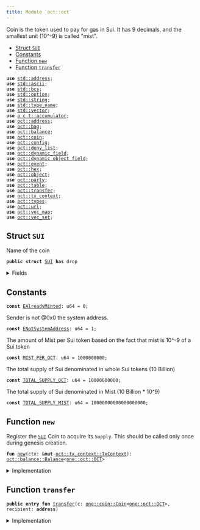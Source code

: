 ```yaml
---
title: Module `oct::oct`
---
```


Coin<OCT> is the token used to pay for gas in Sui.
It has 9 decimals, and the smallest unit (10^-9) is called "mist".


-  [Struct `SUI`](#sui_sui_SUI)
-  [Constants](#@Constants_0)
-  [Function `new`](#sui_sui_new)
-  [Function `transfer`](#sui_sui_transfer)


<pre><code><b>use</b> <a href="../std/address.md#std_address">std::address</a>;
<b>use</b> <a href="../std/ascii.md#std_ascii">std::ascii</a>;
<b>use</b> <a href="../std/bcs.md#std_bcs">std::bcs</a>;
<b>use</b> <a href="../std/option.md#std_option">std::option</a>;
<b>use</b> <a href="../std/string.md#std_string">std::string</a>;
<b>use</b> <a href="../std/type_name.md#std_type_name">std::type_name</a>;
<b>use</b> <a href="../std/vector.md#std_vector">std::vector</a>;
<b>use</b> <a href="../oct/accumulator.md#sui_accumulator">o c t::accumulator</a>;
<b>use</b> <a href="../oct/address.md#sui_address">oct::address</a>;
<b>use</b> <a href="../oct/bag.md#sui_bag">oct::bag</a>;
<b>use</b> <a href="../oct/balance.md#sui_balance">oct::balance</a>;
<b>use</b> <a href="../oct/coin.md#sui_coin">oct::coin</a>;
<b>use</b> <a href="../oct/config.md#sui_config">oct::config</a>;
<b>use</b> <a href="../oct/deny_list.md#sui_deny_list">oct::deny_list</a>;
<b>use</b> <a href="../oct/dynamic_field.md#sui_dynamic_field">oct::dynamic_field</a>;
<b>use</b> <a href="../oct/dynamic_object_field.md#sui_dynamic_object_field">oct::dynamic_object_field</a>;
<b>use</b> <a href="../oct/event.md#sui_event">oct::event</a>;
<b>use</b> <a href="../oct/hex.md#sui_hex">oct::hex</a>;
<b>use</b> <a href="../oct/object.md#sui_object">oct::object</a>;
<b>use</b> <a href="../oct/party.md#sui_party">oct::party</a>;
<b>use</b> <a href="../oct/table.md#sui_table">oct::table</a>;
<b>use</b> <a href="../oct/transfer.md#sui_transfer">oct::transfer</a>;
<b>use</b> <a href="../oct/tx_context.md#sui_tx_context">oct::tx_context</a>;
<b>use</b> <a href="../oct/types.md#sui_types">oct::types</a>;
<b>use</b> <a href="../oct/url.md#sui_url">oct::url</a>;
<b>use</b> <a href="../oct/vec_map.md#sui_vec_map">oct::vec_map</a>;
<b>use</b> <a href="../oct/vec_set.md#sui_vec_set">oct::vec_set</a>;
</code></pre>



<a name="sui_sui_SUI"></a>

## Struct `SUI`

Name of the coin


<pre><code><b>public</b> <b>struct</b> <a href="../oct/oct.md#sui_sui_SUI">SUI</a> <b>has</b> drop
</code></pre>



<details>
<summary>Fields</summary>


<dl>
</dl>


</details>

<a name="@Constants_0"></a>

## Constants


<a name="sui_sui_EAlreadyMinted"></a>



<pre><code><b>const</b> <a href="../oct/oct.md#sui_sui_EAlreadyMinted">EAlreadyMinted</a>: u64 = 0;
</code></pre>



<a name="sui_sui_ENotSystemAddress"></a>

Sender is not @0x0 the system address.


<pre><code><b>const</b> <a href="../oct/oct.md#sui_sui_ENotSystemAddress">ENotSystemAddress</a>: u64 = 1;
</code></pre>



<a name="sui_sui_MIST_PER_OCT"></a>

The amount of Mist per Sui token based on the fact that mist is
10^-9 of a Sui token


<pre><code><b>const</b> <a href="../oct/oct.md#sui_sui_MIST_PER_OCT">MIST_PER_OCT</a>: u64 = 1000000000;
</code></pre>



<a name="sui_sui_TOTAL_SUPPLY_SUI"></a>

The total supply of Sui denominated in whole Sui tokens (10 Billion)


<pre><code><b>const</b> <a href="../oct/oct.md#sui_sui_TOTAL_SUPPLY_SUI">TOTAL_SUPPLY_OCT</a>: u64 = 10000000000;
</code></pre>



<a name="sui_sui_TOTAL_SUPPLY_MIST"></a>

The total supply of Sui denominated in Mist (10 Billion * 10^9)


<pre><code><b>const</b> <a href="../oct/oct.md#sui_sui_TOTAL_SUPPLY_MIST">TOTAL_SUPPLY_MIST</a>: u64 = 10000000000000000000;
</code></pre>



<a name="sui_sui_new"></a>

## Function `new`

Register the <code><a href="../oct/oct.md#sui_sui_SUI">SUI</a></code> Coin to acquire its <code>Supply</code>.
This should be called only once during genesis creation.


<pre><code><b>fun</b> <a href="../oct/oct.md#sui_sui_new">new</a>(ctx: &<b>mut</b> <a href="../oct/tx_context.md#sui_tx_context_TxContext">oct::tx_context::TxContext</a>): <a href="../oct/balance.md#sui_balance_Balance">oct::balance::Balance</a>&lt;<a href="../oct/oct.md#sui_sui_SUI">one::oct::OCT</a>&gt;
</code></pre>



<details>
<summary>Implementation</summary>


<pre><code><b>fun</b> <a href="../oct/oct.md#sui_sui_new">new</a>(ctx: &<b>mut</b> TxContext): Balance&lt;<a href="../oct/oct.md#sui_sui_SUI">SUI</a>&gt; {
    <b>assert</b>!(ctx.sender() == @0x0, <a href="../oct/oct.md#sui_sui_ENotSystemAddress">ENotSystemAddress</a>);
    <b>assert</b>!(ctx.epoch() == 0, <a href="../oct/oct.md#sui_sui_EAlreadyMinted">EAlreadyMinted</a>);
    <b>let</b> (treasury, metadata) = <a href="../oct/coin.md#sui_coin_create_currency">coin::create_currency</a>(
        <a href="../oct/oct.md#sui_sui_SUI">SUI</a> {},
        9,
        b"<a href="../oct/oct.md#sui_sui_SUI">SUI</a>",
        b"Sui",
        // TODO: add appropriate description and logo <a href="../oct/url.md#sui_url">url</a>
        b"",
        option::none(),
        ctx,
    );
    <a href="../oct/transfer.md#sui_transfer_public_freeze_object">transfer::public_freeze_object</a>(metadata);
    <b>let</b> <b>mut</b> supply = treasury.treasury_into_supply();
    <b>let</b> total_oct = supply.increase_supply(<a href="../oct/oct.md#sui_sui_TOTAL_SUPPLY_MIST">TOTAL_SUPPLY_MIST</a>);
    supply.destroy_supply();
    total_oct
}
</code></pre>



</details>

<a name="sui_sui_transfer"></a>

## Function `transfer`



<pre><code><b>public</b> <b>entry</b> <b>fun</b> <a href="../oct/transfer.md#sui_transfer">transfer</a>(c: <a href="../oct/coin.md#sui_coin_Coin">one::coin::Coin</a>&lt;<a href="../oct/oct.md#sui_sui_SUI">one::oct::OCT</a>&gt;, recipient: <b>address</b>)
</code></pre>



<details>
<summary>Implementation</summary>


<pre><code><b>public</b> <b>entry</b> <b>fun</b> <a href="../oct/transfer.md#sui_transfer">transfer</a>(c: <a href="../oct/coin.md#sui_coin_Coin">coin::Coin</a>&lt;<a href="../oct/oct.md#sui_sui_SUI">SUI</a>&gt;, recipient: <b>address</b>) {
    <a href="../oct/transfer.md#sui_transfer_public_transfer">transfer::public_transfer</a>(c, recipient)
}
</code></pre>



</details>
